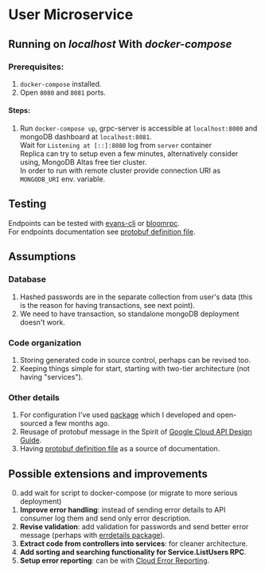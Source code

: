 # User Microservice

## Running on _localhost_ With _docker-compose_

### Prerequisites:

1. `docker-compose` installed.
2. Open `8080` and `8081` ports.

#### Steps:

1. Run `docker-compose up`, grpc-server is accessible at `localhost:8080` and mongoDB dashboard at `localhost:8081`.  
   Wait for `Listening at [::]:8080` log from `server` container  
   Replica can try to setup even a few minutes, alternatively consider using, MongoDB Altas free tier cluster.  
   In order to run with remote cluster provide connection URI as `MONGODB_URI` env. variable.

## Testing

Endpoints can be tested with [evans-cli](https://github.com/ktr0731/evans) or [bloomrpc](https://github.com/uw-labs/bloomrpc).  
For endpoints documentation see [protobuf definition file](/usersvc/v1/proto.proto).

## Assumptions

### Database

1. Hashed passwords are in the separate collection from user's data (this is the reason for having transactions, see next point).
2. We need to have transaction, so standalone mongoDB deployment doesn't work.

### Code organization

1. Storing generated code in source control, perhaps can be revised too.
2. Keeping things simple for start, starting with two-tier architecture (not having "services").

### Other details

1. For configuration I've used [package](https://github.com/gopher-lib/config) which I developed and open-sourced a few months ago.
2. Reusage of protobuf message in the Spirit of [Google Cloud API Design Guide](https://cloud.google.com/apis/design).
3. Having [protobuf definition file](/usersvc/v1/proto.proto) as a source of documentation.

## Possible extensions and improvements

0. add wait for script to docker-compose (or migrate to more serious deployment)
1. **Improve error handling**: instead of sending error details to API consumer log them and send only error description.
2. **Revise validation**: add validation for passwords and send better error message (perhaps with [errdetails package](https://pkg.go.dev/google.golang.org/genproto/googleapis/rpc/errdetails)).
3. **Extract code from controllers into services**: for cleaner architecture.
4. **Add sorting and searching functionality for Service.ListUsers RPC**.
5. **Setup error reporting**: can be with [Cloud Error Reporting](https://cloud.google.com/error-reporting).
